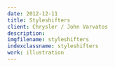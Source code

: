 ```yaml
---
date: 2012-12-11
title: Styleshifters
client: Chrysler / John Varvatos
description:
imgfilename: styleshifters
indexclassname: styleshifters
work: illustration
---
```


<img srcset="/img/styleshifters-1x.png 1x, /img/styleshifters-2x.png 2x">
